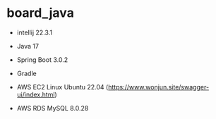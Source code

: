 # board_java
 - intellij 22.3.1
 - Java 17
 - Spring Boot 3.0.2
 - Gradle

 - AWS EC2 Linux Ubuntu 22.04 (https://www.wonjun.site/swagger-ui/index.html)
 - AWS RDS MySQL 8.0.28